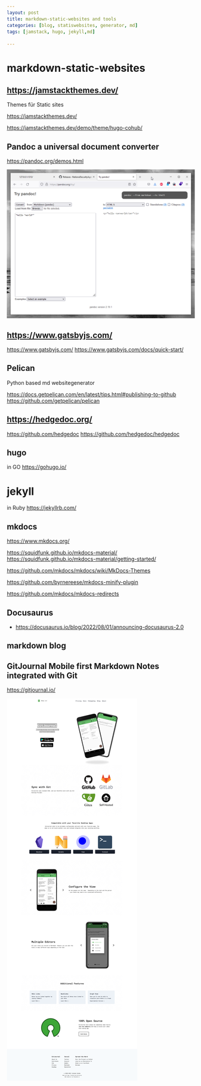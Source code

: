```yaml
---
layout: post
title: markdown-static-websites and tools
categories: [blog, statiswebsites, generator, md]
tags: [jamstack, hugo, jekyll,md]

---
```

# markdown-static-websites

## https://jamstackthemes.dev/

Themes für Static sites 

https://jamstackthemes.dev/

https://jamstackthemes.dev/demo/theme/hugo-cohub/

## Pandoc a universal document converter

https://pandoc.org/demos.html

![pandoc converter web](pic/20220822123415.png)  

## https://www.gatsbyjs.com/

https://www.gatsbyjs.com/
https://www.gatsbyjs.com/docs/quick-start/


## Pelican 

Python based md websitegenerator 

https://docs.getpelican.com/en/latest/tips.html#publishing-to-github
https://github.com/getpelican/pelican

## https://hedgedoc.org/

https://github.com/hedgedoc
https://github.com/hedgedoc/hedgedoc

## hugo 
in GO 
https://gohugo.io/


# jekyll 
in Ruby 
https://jekyllrb.com/

## mkdocs
https://www.mkdocs.org/

https://squidfunk.github.io/mkdocs-material/
https://squidfunk.github.io/mkdocs-material/getting-started/

https://github.com/mkdocs/mkdocs/wiki/MkDocs-Themes

https://github.com/byrnereese/mkdocs-minify-plugin

https://github.com/mkdocs/mkdocs-redirects

## Docusaurus 

- https://docusaurus.io/blog/2022/08/01/announcing-docusaurus-2.0

## markdown blog 

## GitJournal Mobile first Markdown Notes integrated with Git

https://gitjournal.io/

![](pic/20220801114551.png)  
